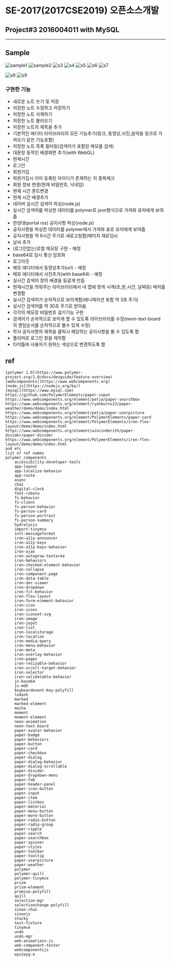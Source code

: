 # SE-2017(2017CSE2019) 오픈소스개발

## Project#3 2016004011 with MySQL
***
## Sample
![sample1](https://raw.githubusercontent.com/hsh97Erica/SE-2017/master/Project%233/sample1.png)
![sample2](https://raw.githubusercontent.com/hsh97Erica/SE-2017/master/Project%233/sample2.png)
![s3](https://raw.githubusercontent.com/hsh97Erica/SE-2017/master/Project%233/%E1%84%89%E1%85%B3%E1%84%8F%E1%85%B3%E1%84%85%E1%85%B5%E1%86%AB%E1%84%89%E1%85%A3%E1%86%BA%202017-04-30%20%E1%84%8B%E1%85%A9%E1%84%92%E1%85%AE%2011.51.22.png)
![s4](https://raw.githubusercontent.com/hsh97Erica/SE-2017/master/Project%233/%E1%84%89%E1%85%B3%E1%84%8F%E1%85%B3%E1%84%85%E1%85%B5%E1%86%AB%E1%84%89%E1%85%A3%E1%86%BA%202017-04-30%20%E1%84%8B%E1%85%A9%E1%84%92%E1%85%AE%2011.51.55.png)
![s5](https://raw.githubusercontent.com/hsh97Erica/SE-2017/master/Project%233/%E1%84%89%E1%85%B3%E1%84%8F%E1%85%B3%E1%84%85%E1%85%B5%E1%86%AB%E1%84%89%E1%85%A3%E1%86%BA%202017-04-30%20%E1%84%8B%E1%85%A9%E1%84%92%E1%85%AE%2011.52.21.png)
![s6](https://raw.githubusercontent.com/hsh97Erica/SE-2017/master/Project%233/%E1%84%89%E1%85%B3%E1%84%8F%E1%85%B3%E1%84%85%E1%85%B5%E1%86%AB%E1%84%89%E1%85%A3%E1%86%BA%202017-04-30%20%E1%84%8B%E1%85%A9%E1%84%92%E1%85%AE%2011.52.57.png)
![s7](https://github.com/hsh97Erica/SE-2017/blob/master/Project%233/%E1%84%89%E1%85%B3%E1%84%8F%E1%85%B3%E1%84%85%E1%85%B5%E1%86%AB%E1%84%89%E1%85%A3%E1%86%BA%202017-04-30%20%E1%84%8B%E1%85%A9%E1%84%92%E1%85%AE%2011.53.12.png)

![s8](https://raw.githubusercontent.com/hsh97Erica/SE-2017/master/Project%233/%E1%84%89%E1%85%B3%E1%84%8F%E1%85%B3%E1%84%85%E1%85%B5%E1%86%AB%E1%84%89%E1%85%A3%E1%86%BA%202017-05-01%20%E1%84%8B%E1%85%A9%E1%84%92%E1%85%AE%202.17.44.png)
![s9](https://raw.githubusercontent.com/hsh97Erica/SE-2017/master/Project%233/%E1%84%89%E1%85%B3%E1%84%8F%E1%85%B3%E1%84%85%E1%85%B5%E1%86%AB%E1%84%89%E1%85%A3%E1%86%BA%202017-05-01%20%E1%84%8B%E1%85%A9%E1%84%92%E1%85%AE%202.18.00.png)

### **구현한 기능**
* 새로운 노트 쓰기 및 저장
* 저장한 노트 수정하고 저장하기
* 저장한 노트 삭제하기
* 저장한 노트 불러오기
* 저장한 노트의 제목을 추가
* 기본적인 에디터 라이브러리의 모든 기능추가(링크, 동영상,사진,음악을 링크로 가져오기 같은 기능포함)
* 저장한 노트 목록 필터링(검색어가 포함된 메모를 검색)
* 대문창 동적인 배경화면 추가(with WebGL)
* 현재시간
* 로그인
* 회원가입
* 회원가입시 이미 등록된 아이디가 존재하는 지 중복체크
* 회원 정보 변경(현재 비밀번호, 닉네임)
* 현재 시간 폰트변경
* 현재 시간 배경추가
* 네이버 실시간 검색어 파싱(node.js)
* 실시간 검색어를 파싱한 데이터를 polymer로 json형식으로 가져와 유저에게 보여줌
* 한양대(portal rss) 공지사항 파싱(node.js)
* 공지사항을 파싱한 데이터를 polymer에서 가져와 표로 유저에게 보여줌
* 공지사항을 약 6시간 주기로 새로고침함(페이지 재로딩x)
* 날씨 추가
* (로그인없는)로컬 메모장 구현 - 예정
* base64로 임시 통신 암호화
* 로그아웃
* 메모 에디터에서 동영상추가(url) - 예정
* 메모 에디터에서 사진추가(with base64) - 예정
* 실시간 검색어 창의 배경을 둥글게 만듬
* 현재시간을 띄워주는 라이브러리에서 내 앱에 맞게 시계(초,분,시간, 날짜등) 배치를 변경함
* 실시간 검색어가 순차적으로 보이게함(애니메이션 포함 약 3초 주기)
* 실시간 검색어를 약 30초 주기로 받아옴
* 각각의 메모장 비밀번호 걸기기능 구현
* 검색어가 순차적으로 보이게 할 수 있도록 라이브러리를 수정(neon-text-board 의 랜덤순서를 순차적으로 볼수 있게 수정)
* 학사 공지사항의 제목을 클릭시 해당하는 공지사항을 볼 수 있도록 함
* 폴리머로 로그인 창을 제작함
* 타이틀바 사용자가 원하는 색상으로 변경하도록 함
## ref
    [polymer 1.0](https://www.polymer-project.org/1.0/docs/devguide/feature-overview)
    [webcomponents](https://www.webcomponents.org)
    [node.js](https://nodejs.org/ko/)
    [mysql](https://www.mysql.com)
    https://github.com/PolymerElements/paper-input
	https://www.webcomponents.org/element/petja/paper-searchbox
    https://www.webcomponents.org/element/ryanburns23/paper-weather/demo/demo/index.html
    https://www.webcomponents.org/element/petja/paper-userpicture
    https://www.webcomponents.org/element/PolymerElements/paper-card
    https://www.webcomponents.org/element/PolymerElements/iron-flex-layout/demo/demo/index.html
    https://www.webcomponents.org/element/wincinderith/paper-divider/paper-divider
    https://www.webcomponents.org/element/PolymerElements/iron-flex-layout/demo/demo/index.html
    and etc
    list of ref names
    polymer_components
        accessibility-developer-tools
        app-layout
        app-localize-behavior
        app-route
        async
        chai
        digital-clock
        font-roboto
        fs-behavior
        fs-client
        fs-person-behavior
        fs-person-card
        fs-person-portrait
        fs-person-summary
        hydrolysis
        import-tinymce
        intl-messageformat
        iron-a11y-announcer
        iron-a11y-keys
        iron-a11y-keys-behavior
        iron-ajax
        iron-autogrow-textarea
        iron-behaviors
        iron-checked-element-behavior
        iron-collapse
        iron-component-page
        iron-data-table
        iron-doc-viewer
        iron-dropdown
        iron-fit-behavior
        iron-flex-layout
        iron-form-element-behavior
        iron-icon
        iron-icons
        iron-iconset-svg
        iron-image
        iron-input
        iron-list
        iron-localstorage
        iron-location
        iron-media-query
        iron-menu-behavior
        iron-meta
        iron-overlay-behavior
        iron-pages
        iron-resizable-behavior
        iron-scroll-target-behavior
        iron-selector
        iron-validatable-behavior
        js-base64
        js-md5
        keyboardevent-key-polyfill
        lodash
        marked
        marked-element
        mocha
        moment
        moment-element
        neon-animation
        neon-text-board
        paper-avatar-behavior
        paper-badge
        paper-behaviors
        paper-button
        paper-card
        paper-checkbox
        paper-dialog
        paper-dialog-behavior
        paper-dialog-scrollable
        paper-divider
        paper-dropdown-menu
        paper-fab
        paper-header-panel
        paper-icon-button
        paper-input
        paper-item
        paper-listbox
        paper-material
        paper-menu-button
        paper-more-button
        paper-radio-button
        paper-radio-group
        paper-ripple
        paper-search
        paper-searchbox
        paper-spinner
        paper-styles
        paper-toolbar
        paper-tooltip
        paper-userpicture
        paper-weather
        polymer
        polymer-quill
        polymer-tinymce
        prism
        prism-element
        promise-polyfill
        quill
        selection-mgr
        selectionchange-polyfill
        sinon-chai
        sinonjs
        stacky
        test-fixture
        tinymce
        undo
        undo-mgr
        web-animations-js
        web-component-tester
        webcomponentsjs
        wysiwyg-e
